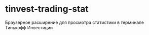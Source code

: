 # tinvest-trading-stat
Браузерное расширение для просмотра статистики в терминале Тинькофф Инвестиции
